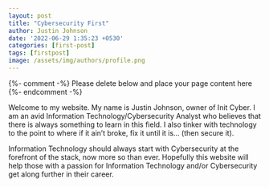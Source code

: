 ```yaml
---
layout: post
title: "Cybersecurity First"
author: Justin Johnson
date: '2022-06-29 1:35:23 +0530'
categories: [first-post]
tags: [firstpost]
image: /assets/img/authors/profile.png
---
```



{%- comment -%} Please delete below and place your page content here {%- endcomment -%}

Welcome to my website. My name is Justin Johnson, owner of Init Cyber. I am an avid Information Technology/Cybersecurity Analyst who believes that there is always something to learn in this field. I also tinker with technology to the point to where if it ain’t broke, fix it until it is… (then secure it).

Information Technology should always start with Cybersecurity at the forefront of the stack, now more so than ever. Hopefully this website will help those with a passion for Information Technology and/or Cybersecurity get along further in their career.

